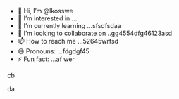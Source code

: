 - 👋 Hi, I’m @lkosswe
- 👀 I’m interested in ...
- 🌱 I’m currently learning ...sfsdfsdaa
- 💞️ I’m looking to collaborate on ..gg4554dfg46123asd
- 📫 How to reach me ...52645wrfsd
- 😄 Pronouns: ...fdgdgf45
- ⚡ Fun fact: ...af
wer
<!---53
lkosswe/lkosswe is a ✨ special ✨ repository because its `README.md` (this file) appears on your GitHub profile.
You can click the Preview link to take a look at your changes.
--->cb
da
